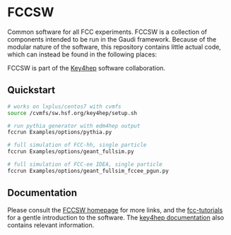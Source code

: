 # FCCSW

Common software for all FCC experiments. FCCSW is a collection of components intended to be run in the Gaudi framework.
Because of the modular nature of the software, this repository contains little actual code, which can instead be found in the following places:


FCCSW is part of the [Key4hep](http://cern.ch/key4hep) software collaboration.


## Quickstart

```bash
# works on lxplus/centos7 with cvmfs
source /cvmfs/sw.hsf.org/key4hep/setup.sh

# run pythia generator with edm4hep output
fccrun Examples/options/pythia.py

# full simulation of FCC-hh, single particle
fccrun Examples/options/geant_fullsim.py

# full simulation of FCC-ee IDEA, single particle
fccrun Examples/options/geant_fullsim_fccee_pgun.py
```


## Documentation

Please consult the [FCCSW homepage](http://cern.ch/fccsw) for more links, and the [fcc-tutorials](https://hep-fcc.github.io/fcc-tutorials/) for a gentle introduction to the software. 
The [key4hep documentation](http://cern.ch/key4hep) also contains relevant information.

